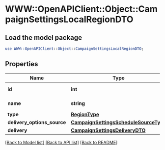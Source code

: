 # WWW::OpenAPIClient::Object::CampaignSettingsLocalRegionDTO

## Load the model package
```perl
use WWW::OpenAPIClient::Object::CampaignSettingsLocalRegionDTO;
```

## Properties
Name | Type | Description | Notes
------------ | ------------- | ------------- | -------------
**id** | **int** | Идентификатор региона. | [optional] 
**name** | **string** | Название региона. | [optional] 
**type** | [**RegionType**](RegionType.md) |  | [optional] 
**delivery_options_source** | [**CampaignSettingsScheduleSourceType**](CampaignSettingsScheduleSourceType.md) |  | [optional] 
**delivery** | [**CampaignSettingsDeliveryDTO**](CampaignSettingsDeliveryDTO.md) |  | [optional] 

[[Back to Model list]](../README.md#documentation-for-models) [[Back to API list]](../README.md#documentation-for-api-endpoints) [[Back to README]](../README.md)


